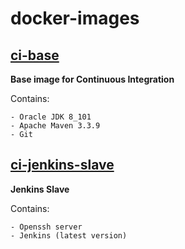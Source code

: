 # docker-images
## [ci-base](https://github.com/Redhab/docker-images/tree/master/ci-base) ##
**Base image for Continuous Integration**

Contains:

    - Oracle JDK 8_101
    - Apache Maven 3.3.9
    - Git
## [ci-jenkins-slave](https://github.com/Redhab/docker-images/tree/master/ci-jenkins-slave) ##
**Jenkins Slave**

Contains:

    - Openssh server
    - Jenkins (latest version)